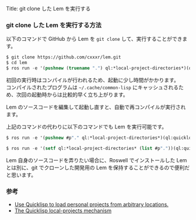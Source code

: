 Title: git clone した Lem を実行する

### git clone した Lem を実行する方法

以下のコマンドで GitHub から Lem を `git clone` して、実行することができます。

````lisp
$ git clone https://github.com/cxxxr/lem.git
$ cd lem
$ ros run -e '(pushnew (truename ".") ql:*local-project-directories*)(ql:register-local-projects)(ql:quickload :lem-ncurses)(lem:lem)(quit)'
```` 

初回の実行時はコンパイルが行われるため、起動に少し時間がかかります。  
コンパイルされたプログラムは `~/.cache/common-lisp` にキャッシュされるため、次回の起動時からは比較的早く立ち上がります。

Lem のソースコードを編集して起動し直すと、自動で再コンパイルが実行されます。

上記のコマンドの代わりに以下のコマンドでも Lem を実行可能です。

````lisp
$ ros run -e '(pushnew #p"." ql:*local-project-directories*)(ql:quickload :lem-ncurses)(lem:lem)(quit)'
````

````lisp
$ ros run -e '(setf ql:*local-project-directories* (list #p"."))(ql:quickload :lem-ncurses)(lem:lem)(quit)'
````

Lem 自身のソースコードを弄りたい場合に、Roswell でインストールした Lem とは別に、git でクローンした開発用の Lem を保持することができるので便利だと思います。

### 参考

- [Use Quicklisp to load personal projects from arbitrary locations.](https://www.darkchestnut.com/2016/quicklisp-load-personal-projects-from-arbitrary-locations/)
- [The Quicklisp local-projects mechanism](http://blog.quicklisp.org/2018/01/the-quicklisp-local-projects-mechanism.html)
